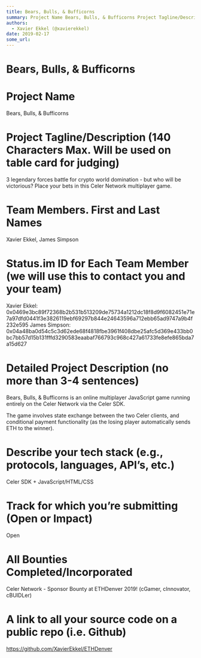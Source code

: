 ```yaml
---
title: Bears, Bulls, & Bufficorns
summary: Project Name Bears, Bulls, & Bufficorns Project Tagline/Description (140 Characters Max. Will be used on table card for judging) 3 legendary forces battle for crypto world domination - but who will be victorious? Place your bets in this Celer Network multiplayer game. Team Members. First and Last Names Xavier Ekkel, James Simpson Status.im ID for Each Team Member (we will use this to contact you and your team) Xavier Ekkel- 0x0469e3bc89f72368b2b531b513209de75734a1212dc18f8d9f6082451e71e7a97dfd04
authors:
  - Xavier Ekkel (@xavierekkel)
date: 2019-02-17
some_url: 
---
```


# Bears, Bulls, & Bufficorns

# Project Name
Bears, Bulls, & Bufficorns

# Project Tagline/Description (140 Characters Max. Will be used on table card for judging)
3 legendary forces battle for crypto world domination - but who will be victorious? Place your bets in this Celer Network multiplayer game.

# Team Members. First and Last Names
Xavier Ekkel, James Simpson

# Status.im ID for Each Team Member (we will use this to contact you and your team)
Xavier Ekkel: 0x0469e3bc89f72368b2b531b513209de75734a1212dc18f8d9f6082451e71e7a97dfd0441f3e3826119ebf69297b844e24643596a712ebb65ad9747a9b4f232e595 James Simpson: 0x04a48ba0d54c5c3d62ede68f4818fbe3961f408dbe25afc5d369e433bb0bc7bb57d15b131fffd3290583eaabaf766793c968c427a61733fe8efe865bda7a15d627

# Detailed Project Description (no more than 3-4 sentences)
Bears, Bulls, & Bufficorns is an online multiplayer JavaScript game running entirely on the Celer Network via the Celer SDK.

The game involves state exchange between the two Celer clients, and conditional payment functionality (as the losing player automatically sends ETH to the winner).

# Describe your tech stack (e.g., protocols, languages, API’s, etc.)
Celer SDK + JavaScript/HTML/CSS

# Track for which you’re submitting (Open or Impact)
Open

# All Bounties Completed/Incorporated
Celer Network - Sponsor Bounty at ETHDenver 2019! (cGamer, cInnovator, cBUIDLer)

# A link to all your source code on a public repo (i.e. Github)
https://github.com/XavierEkkel/ETHDenver



